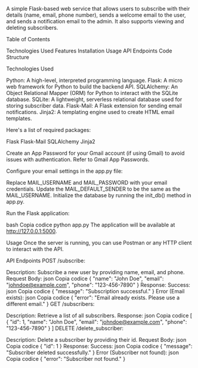 
A simple Flask-based web service that allows users to subscribe with their details (name, email, phone number), 
sends a welcome email to the user, and sends a notification email to the admin. It also supports viewing and deleting subscribers.

Table of Contents

Technologies Used
Features
Installation
Usage
API Endpoints
Code Structure

Technologies Used

Python: A high-level, interpreted programming language.
Flask: A micro web framework for Python to build the backend API.
SQLAlchemy: An Object Relational Mapper (ORM) for Python to interact with the SQLite database.
SQLite: A lightweight, serverless relational database used for storing subscriber data.
Flask-Mail: A Flask extension for sending email notifications.
Jinja2: A templating engine used to create HTML email templates.

Here's a list of required packages:

Flask
Flask-Mail
SQLAlchemy
Jinja2

Create an App Password for your Gmail account (if using Gmail) to avoid issues with authentication. Refer to Gmail App Passwords.

Configure your email settings in the app.py file:

Replace MAIL_USERNAME and MAIL_PASSWORD with your email credentials.
Update the MAIL_DEFAULT_SENDER to be the same as the MAIL_USERNAME.
Initialize the database by running the init_db() method in app.py.

Run the Flask application:

bash
Copia codice
python app.py
The application will be available at http://127.0.0.1:5000.

Usage
Once the server is running, you can use Postman or any HTTP client to interact with the API.

API Endpoints
POST /subscribe:

Description: Subscribe a new user by providing name, email, and phone.
Request Body:
json
Copia codice
{
  "name": "John Doe",
  "email": "johndoe@example.com",
  "phone": "123-456-7890"
}
Response:
Success:
json
Copia codice
{
  "message": "Subscription successful."
}
Error (Email exists):
json
Copia codice
{
  "error": "Email already exists. Please use a different email."
}
GET /subscribers:

Description: Retrieve a list of all subscribers.
Response:
json
Copia codice
[
  {
    "id": 1,
    "name": "John Doe",
    "email": "johndoe@example.com",
    "phone": "123-456-7890"
  }
]
DELETE /delete_subscriber:

Description: Delete a subscriber by providing their id.
Request Body:
json
Copia codice
{
  "id": 1
}
Response:
Success:
json
Copia codice
{
  "message": "Subscriber deleted successfully."
}
Error (Subscriber not found):
json
Copia codice
{
  "error": "Subscriber not found."
}
